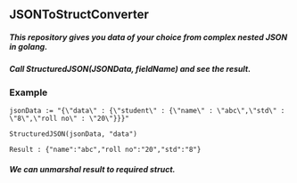 ## JSONToStructConverter

##### This repository gives you data of your choice from complex nested JSON in golang.
##### Call ****StructuredJSON(JSONData, fieldName)**** and see the result.

### Example

````
jsonData := "{\"data\" : {\"student\" : {\"name\" : \"abc\",\"std\" : \"8\",\"roll no\" : \"20\"}}}"

StructuredJSON(jsonData, "data")

Result : {"name":"abc","roll no":"20","std":"8"}
````

##### We can unmarshal result to required struct.